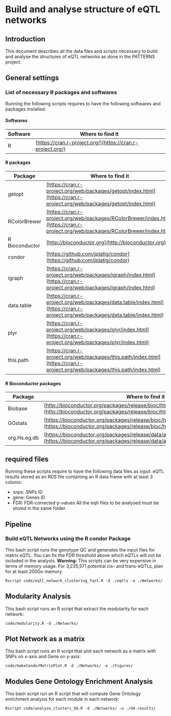 # Build and analyse structure of eQTL networks

## Introduction
This document describes all the data files and scripts necessary to
build and analyse the structures of eQTL networks as done in the PATTERNS project.

## General settings

### List of necessary R packages and softwares
Running the following scripts requires to have the following softwares and packages installed:

#### Softwares
Software               | Where to find it 
---------------------- | --------------------------------------------------- 
R                      | [https://cran.r-project.org/](https://cran.r-project.org/) 

#### R packages
Package        | Where to find it 
-------------- | ---------------------------------------------------------- 
getopt         | [https://cran.r-project.org/web/packages/getopt/index.html](https://cran.r-project.org/web/packages/getopt/index.html) 
RColorBrewer   | [https://cran.r-project.org/web/packages/RColorBrewer/index.html](https://cran.r-project.org/web/packages/RColorBrewer/index.html) 
R Bioconductor | [http://bioconductor.org](http://bioconductor.org) 
condor         | [https://github.com/jplatig/condor] (https://github.com/jplatig/condor)
igraph          |  [https://cran.r-project.org/web/packages/igraph/index.html] (https://cran.r-project.org/web/packages/igraph/index.html)
data.table    |  [https://cran.r-project.org/web/packages/data.table/index.html] (https://cran.r-project.org/web/packages/data.table/index.html)
plyr          |  [https://cran.r-project.org/web/packages/plyr/index.html](https://cran.r-project.org/web/packages/plyr/index.html)
this.path          |  [https://cran.r-project.org/web/packages/this.path/index.html](https://cran.r-project.org/web/packages/this.path/index.html)

#### R Bioconductor packages
Package        | Where to find it 
-------------- | -----------------------------------------------------------  
Biobase        | [http://bioconductor.org/packages/release/bioc/html/Biobase.html](http://bioconductor.org/packages/release/bioc/html/Biobase.html)
GOstats       | [https://bioconductor.org/packages/release/bioc/html/GOstats.html](https://bioconductor.org/packages/release/bioc/html/GOstats.html)
org.Hs.eg.db | [https://bioconductor.org/packages/release/data/annotation/html/org.Hs.eg.db.html](https://bioconductor.org/packages/release/data/annotation/html/org.Hs.eg.db.html)

## required files
Running these scripts require to have the following data files as input:
eQTL results stored as an RDS file containing an R data frame with at
least 3 colums:
* snps: SNPs ID
* gene: Genes ID
* FDR: FDR-corrected p-values
All the eqtl files to be analysed must be stored in the same folder.

## Pipeline 
### Build eQTL Networks using the R condor Package
This bash script runs the genotype QC and generates the input files for matrix eQTL. 
You can fix the FDR threshold above which eQTLs will not be included in the analysis.
**Warning:** This scripts can be very expensive in terms of memory usage. For 3,235,571 potential cis- and trans-eQTLs, plan for at least 200Go memory.
```{bash networks}
Rscript code/eqtl_network_clustering_fast.R -d ./eqtls -o ./Networks/ 
```

## Modularity Analysis
This bash script runs an R script that extract the modularity for each network:
```{bash modularity}
code/modularity.R -d ./Networks/ 
```

## Plot Network as a matrix
This bash script runs an R script that plot each network as a matrix with SNPs on x-axis and Gene on y-axis:
```{bash modularity}
code/makeCondorMatrixPlot.R -d ./Networks/ -o ./Figures/
```

## Modules Gene Ontology Enrichment Analysis
This bash script run an R script that will compute Gene Ontology enrichment analysis for each module in each network:
```{bash GO}
Rscript code/analyze_clusters_GO.R -d ./Networks/ -o ./GO.results/ 
```
